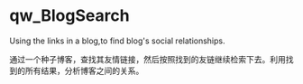 qw_BlogSearch
=============

Using the links in a blog,to find blog's social relationships.

通过一个种子博客，查找其友情链接，然后按照找到的友链继续检索下去。利用找到的所有结果，分析博客之间的关系。
